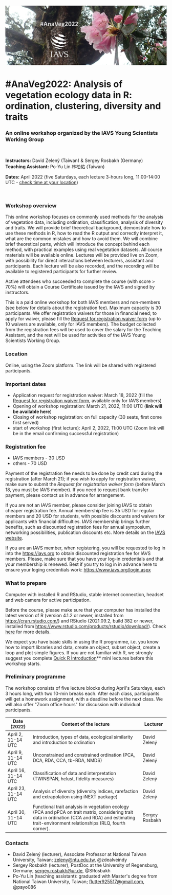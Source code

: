 ![](anaveg2022_logo_2.jpg "Title")


# #AnaVeg2022: Analysis of vegetation ecology data in R: ordination, clustering, diversity and traits
### An online workshop organized by the IAVS Young Scientists Working Group  

&nbsp;

**Instructors:** David Zelený (Taiwan) & Sergey Rosbakh (Germany)  
**Teaching Assistant:** Po-Yu Lin 林柏佑 (Taiwan)

**Dates:** April 2022 (five Saturdays, each lecture 3-hours long, 11:00-14:00 UTC - [check time at your location](https://www.timeanddate.com/worldclock/fixedtime.html?msg=AnaVeg2022&iso=20220402T11&p1=1440&ah=3))

&nbsp;

### Workshop overview
This online workshop focuses on commonly used methods for the analysis of vegetation data, including ordination, classification, analysis of diversity and traits. We will provide brief theoretical background, demonstrate how to use these methods in R, how to read the R output and correctly interpret it, what are the common mistakes and how to avoid them. We will combine brief theoretical parts, which will introduce the concept behind each method, with practical examples using real vegetation datasets. All course materials will be available online. Lectures will be provided live on Zoom, with possibility for direct interactions between lecturers, assistant and participants. Each lecture will be also recorded, and the recording will be available to registered participants for further review.

Active attendees who succeeded to complete the course (with score > 70%) will obtain a Course Certificate issued by the IAVS and signed by instructors.

This is a paid online workshop for both IAVS members and non-members (see below for details about the registration fee). Maximum capacity is 30 participants. We offer registration waivers for those in financial need; to apply for waiver, please fill the [Request for registration waiver form](https://forms.gle/CySyCEbAvitkkzGg6) (up to 10 waivers are available, only for IAVS members). The budget collected from the registration fees will be used to cover the salary for the Teaching Assistant, and the rest will be used for activities of the IAVS Young Scientists Working Group.

### Location
Online, using the Zoom platform. The link will be shared with registered participants.

### Important dates
- Application request for registration waiver: March 18, 2022 (fill the [Request for registration waiver form](https://forms.gle/CySyCEbAvitkkzGg6), available only for IAVS members)
- Opening of workshop registration: March 21, 2022, 11:00 UTC (**link will be available here**)
- Closing of workshop registration: on full capacity (30 seats, first come first served)
- start of workshop (first lecture): April 2, 2022, 11:00 UTC (Zoom link will be in the email confirming successful registration)

### Registration fee
- IAVS members - 30 USD
- others - 70 USD

Payment of the registration fee needs to be done by credit card during the registration (after March 21); if you wish to apply for registration waiver, make sure to submit the *Request for registration waiver form* (before March 18, you must be IAVS member). If you need to request bank transfer payment, please contact us in advance for arrangement. 

If you are not an IAVS member, please consider joining IAVS to obtain cheaper registration fee. Annual membership fee is 35 USD for regular members and 20 USD for students, with possible discounts and waivers for applicants with financial difficulties. IAVS membership brings further benefits, such as discounted registration fees for annual symposium, networking possibilities, publication discounts etc. More details on the [IAVS website](https://www.iavs.org/page/JoinIAVS).

If you are an IAVS member, when registering, you will be requested to log in into the https://iavs.org to obtain discounted registration fee for IAVS members. Please, make sure that you have your log-in credentials and that your membership is renewed. Best if you try to log in in advance here to ensure your loging credentials work: https://www.iavs.org/login.aspx


### What to prepare
Computer with installed R and RStudio, stable internet connection, headset and web camera for active participation. 

Before the course, please make sure that your computer has installed the latest version of R (version 4.1.2 or newer, installed from https://cran.rstudio.com/) and RStudio (2021.09.2, build 382 or newer, installed from https://www.rstudio.com/products/rstudio/download/). Check [here](https://anadat-r.davidzeleny.net/doku.php/en:r) for more details.

We expect you have basic skills in using the R programme, i.e. you know how to import libraries and data, create an object, subset object, create a loop and plot simple figures. If you are not familiar with R, we strongly suggest you complete [Quick R Introduction](https://www.davidzeleny.net/wiki/doku.php/quickr:start)** mini lectures before this workshop starts. 

### Preliminary programme
The workshop consists of five lecture blocks during April's Saturdays, each 3 hours long, with two 10-min breaks each. After each class, participants will get a homework assignment, with a deadline before the next class. We will also offer "Zoom office hours" for discussion with individual participants.

Date (2022) |Content of the lecture | Lecturer                                                 
------------|---------------------|--------- 
April 2, 11-14 UTC     |Introduction, types of data, ecological similarity and introduction to ordination        |David Zelený
April 9, 11-14 UTC     |Unconstrained and constrained ordination (PCA, DCA, RDA, CCA, tb-RDA, NMDS) |David Zelený
April 16, 11-14 UTC    |Classification of data and interpretation (TWINSPAN, hclust, fidelity measures)       |David Zelený
April 23, 11-14 UTC    |Analysis of diversity (diversity indices, rarefaction and extrapolation using iNEXT package)  |David Zelený
April 30, 11-14 UTC    |Functional trait analysis in vegetation ecology (PCA and pPCA on trait matrix, considering trait data in ordination (CCA and RDA) and estimating trait-environment relationships (RLQ, fourth corner).                                                                           |Sergey Rosbakh

### Contacts
  * David Zelený (lecturer), Associate Professor at National Taiwan University, Taiwan; zeleny@ntu.edu.tw, @zdealveindy
  * Sergey Rosbakh (lecturer), PostDoc at the University of Regensburg, Germany; sergey.rosbakh@ur.de, @SRosbakh
  * Po-Yu Lin (teaching assistant): graduated with Master's degree from National Taiwan University, Taiwan; flutter925517@gmail.com, @payo086
